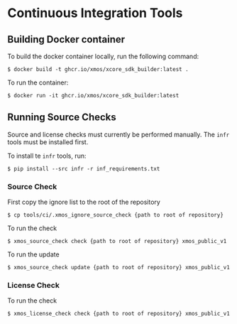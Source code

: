# Continuous Integration Tools

## Building Docker container

To build the docker container locally, run the following command:

    $ docker build -t ghcr.io/xmos/xcore_sdk_builder:latest .

To run the container:

    $ docker run -it ghcr.io/xmos/xcore_sdk_builder:latest

## Running Source Checks

Source and license checks must currently be performed manually.  The `infr` tools must be installed first.

To install te `infr` tools, run:

    $ pip install --src infr -r inf_requirements.txt

### Source Check

First copy the ignore list to the root of the repository

    $ cp tools/ci/.xmos_ignore_source_check {path to root of repository}

To run the check

    $ xmos_source_check check {path to root of repository} xmos_public_v1

To run the update 

    $ xmos_source_check update {path to root of repository} xmos_public_v1

### License Check

To run the check

    $ xmos_license_check check {path to root of repository} xmos_public_v1
